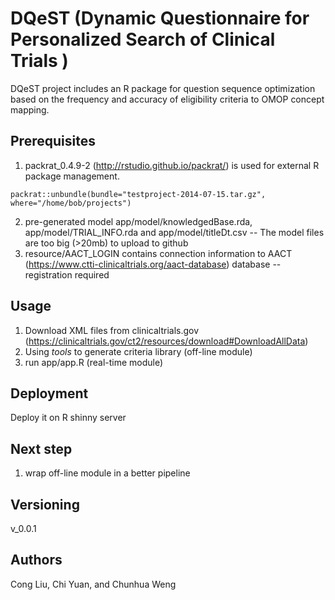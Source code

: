 # DQeST (Dynamic Questionnaire for Personalized Search of Clinical Trials )
DQeST project includes an R package for question sequence optimization based on the frequency and accuracy of eligibility criteria to OMOP concept mapping.

## Prerequisites
1. packrat_0.4.9-2 (http://rstudio.github.io/packrat/) is used for external R package management. 
```
packrat::unbundle(bundle="testproject-2014-07-15.tar.gz", where="/home/bob/projects")
```
2. pre-generated model app/model/knowledgedBase.rda, app/model/TRIAL_INFO.rda and app/model/titleDt.csv
-- The model files are too big (>20mb) to upload to github
3. resource/AACT_LOGIN contains connection information to AACT (https://www.ctti-clinicaltrials.org/aact-database) database
-- registration required

## Usage 
1. Download XML files from clinicaltrials.gov (https://clinicaltrials.gov/ct2/resources/download#DownloadAllData)
2. Using *tools* to generate criteria library (off-line module)
3. run app/app.R (real-time module)

## Deployment
Deploy it on R shinny server

## Next step
1. wrap off-line module in a better pipeline

## Versioning
v_0.0.1

## Authors
Cong Liu, Chi Yuan, and Chunhua Weng
